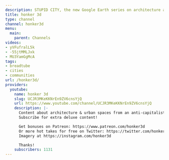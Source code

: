 ```yaml
---
description: STUPID CITY, the new Google Earth series on architecture and urban spaces
title: honker 3d
type: channel
channel: honker3d
menu:
  main:
    parent: Channels
videos:
- yVFufralL5k
- -55jtMMLJxk
- MU3YamGgMcA
tags:
- breadtube
- cities
- communities
url: /honker3d/
providers:
  youtube:
    name: honker 3d
    slug: UCJR3MKeKKNrEn9ZV6cnsYjQ
    url: https://www.youtube.com/channel/UCJR3MKeKKNrEn9ZV6cnsYjQ
    description: |-
      Content about architecture & urban spaces from an anti-capitalist perspective.
      Subscribe for extra deluxe content!

      Get bonuses on Patreon: https://www.patreon.com/honker3d
      Or more hot takes for free on Twitter: https://twitter.com/honker3d
      Imagery at https://instagram.com/honker3d

      Thanks!
    subscribers: 1131
---
```

